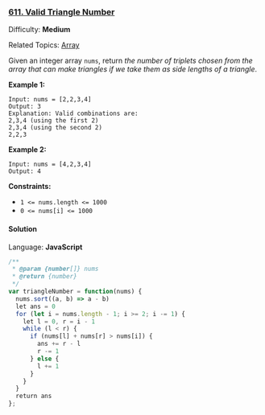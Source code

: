 ### [611\. Valid Triangle Number](https://leetcode.com/problems/valid-triangle-number/)

Difficulty: **Medium**  

Related Topics: [Array](https://leetcode.com/tag/array/)


Given an integer array `nums`, return _the number of triplets chosen from the array that can make triangles if we take them as side lengths of a triangle_.

**Example 1:**

```
Input: nums = [2,2,3,4]
Output: 3
Explanation: Valid combinations are: 
2,3,4 (using the first 2)
2,3,4 (using the second 2)
2,2,3
```

**Example 2:**

```
Input: nums = [4,2,3,4]
Output: 4
```

**Constraints:**

*   `1 <= nums.length <= 1000`
*   `0 <= nums[i] <= 1000`


#### Solution

Language: **JavaScript**

```javascript
/**
 * @param {number[]} nums
 * @return {number}
 */
var triangleNumber = function(nums) {
  nums.sort((a, b) => a - b)
  let ans = 0
  for (let i = nums.length - 1; i >= 2; i -= 1) {
    let l = 0, r = i - 1
    while (l < r) {
      if (nums[l] + nums[r] > nums[i]) {
        ans += r - l
        r -= 1
      } else {
        l += 1
      }
    }
  }
  return ans
};
```